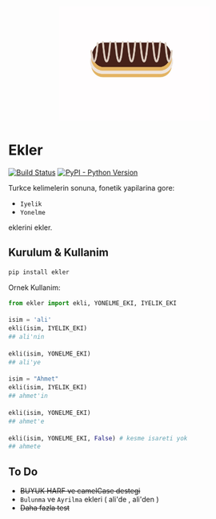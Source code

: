 <p align="center">
<img src="ekler.jpg" width="300">
</p>

# Ekler
[![Build Status](https://travis-ci.com/alioguzhan/ekler.svg?branch=master)](https://travis-ci.com/alioguzhan/ekler)
[![PyPI - Python Version](https://img.shields.io/badge/pypi-v.0.3-blue.svg)](https://pypi.org/project/ekler/)


Turkce kelimelerin sonuna, fonetik yapilarina gore:

- `Iyelik` 
- `Yonelme`

eklerini ekler. 

## Kurulum & Kullanim

```bash
pip install ekler
```

Ornek Kullanim:

```py
from ekler import ekli, YONELME_EKI, IYELIK_EKI

isim = 'ali'
ekli(isim, IYELIK_EKI)
## ali'nin

ekli(isim, YONELME_EKI)
## ali'ye

isim = "Ahmet"
ekli(isim, IYELIK_EKI)
## ahmet'in

ekli(isim, YONELME_EKI)
## ahmet'e

ekli(isim, YONELME_EKI, False) # kesme isareti yok
## ahmete
```


## To Do

- ~~BUYUK HARF ve camelCase destegi~~
- `Bulunma` ve `Ayrilma` ekleri ( ali'de , ali'den )
- ~~Daha fazla test~~
